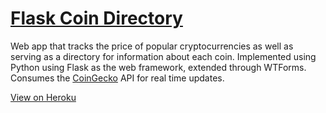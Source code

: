 # [Flask Coin Directory](https://flask-coin-directory.herokuapp.com/index)

Web app that tracks the price of popular cryptocurrencies as well as serving as a directory for information about each coin. Implemented using Python using Flask as the web framework, extended through WTForms.\
Consumes the [CoinGecko](https://www.coingecko.com/en/api) API for real time updates.

[View on Heroku](https://flask-coin-directory.herokuapp.com/index)

